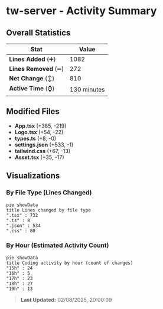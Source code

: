 # tw-server - Activity Summary 

## Overall Statistics

| Stat                   | Value                                                             |
| ---------------------- | ----------------------------------------------------------------- |
| **Lines Added** (➕)   | 1082                                          |
| **Lines Removed** (➖) | 272                                        |
| **Net Change** (↕)    | 810                |
| **Active Time** (⌚)   | 130 minutes |


## Modified Files
- **App.tsx** (+385, -219)
- **Logo.tsx** (+54, -22)
- **types.ts** (+8, -0)
- **settings.json** (+533, -1)
- **tailwind.css** (+67, -13)
- **Asset.tsx** (+35, -17)

## Visualizations

### By File Type (Lines Changed)

```mermaid
pie showData
title Lines changed by file type
".tsx" : 732
".ts" : 8
".json" : 534
".css" : 80
```

### By Hour (Estimated Activity Count)

```mermaid
pie showData
title Coding activity by hour (count of changes)
"15h" : 24
"16h" : 5
"17h" : 23
"18h" : 27
"19h" : 13
```


> **Last Updated:** 02/08/2025, 20:00:09